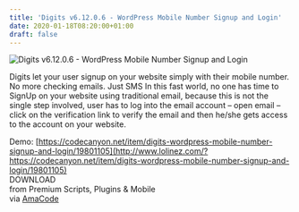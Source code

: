 ```yaml
---
title: 'Digits v6.12.0.6 - WordPress Mobile Number Signup and Login'
date: 2020-01-18T08:20:00+01:00
draft: false
---
```


![Digits v6.12.0.6 - WordPress Mobile Number Signup and Login](https://www.codelist.cc/uploads/posts/2019-06/1561786743_digits-v6.8.2-wordpress-mobile-number-signup-and-login.jpg "Digits v6.12.0.6 - WordPress Mobile Number Signup and Login")  
  
Digits let your user signup on your website simply with their mobile number. No more checking emails. Just SMS In this fast world, no one has time to SignUp on your website using traditional email, because this is not the single step involved, user has to log into the email account – open email – click on the verification link to verify the email and then he/she gets access to the account on your website.  
  
Demo: [https://codecanyon.net/item/digits-wordpress-mobile-number-signup-and-login/19801105](http://www.lolinez.com/?https://codecanyon.net/item/digits-wordpress-mobile-number-signup-and-login/19801105)  
DOWNLOAD  
from Premium Scripts, Plugins & Mobile  
via [AmaCode](https://amazcode.ooo)